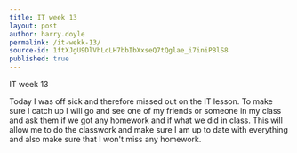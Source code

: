 ```yaml
---
title: IT week 13
layout: post
author: harry.doyle
permalink: /it-wekk-13/
source-id: 1ftXJgU9DlVhLcLH7bbIbXxseQ7tQglae_i7iniPBlS8
published: true
---
```

IT week 13

Today I was off sick and therefore missed out on the IT lesson. To make sure I catch up I will go and see one of my friends or someone in my class and ask them if we got any homework and if what we did in class. This will allow me to do the classwork and make sure I am up to date with everything and also make sure that I won't miss any homework. 

